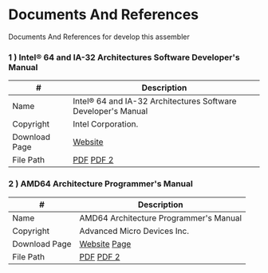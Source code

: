 # Documents And References

Documents And References for develop this assembler

### 1 \) Intel® 64 and IA-32 Architectures Software Developer's Manual

| #             | Description                                                                                                       |
| ------------- | ----------------------------------------------------------------------------------------------------------------- |
| Name          | Intel® 64 and IA-32 Architectures Software Developer's Manual                                                     |
| Copyright     | Intel Corporation.                                                                                                |
| Download Page | [Website](https://www.intel.com/content/www/us/en/developer/articles/technical/intel-sdm.html)                    |
| File Path     | [PDF](https://cdrdv2.intel.com/v1/dl/getContent/671200) [PDF 2](https://cdrdv2.intel.com/v1/dl/getContent/671110) |
<!---
    if change any information then change information in cmd/manual/main.go
-->

### 2 \) AMD64 Architecture Programmer's Manual

| #             | Description                                                                                                                                                                                         |
| ------------- | --------------------------------------------------------------------------------------------------------------------------------------------------------------------------------------------------- |
| Name          | AMD64 Architecture Programmer's Manual                                                                                                                                                              |                                                                                                                                                   |
| Copyright     | Advanced Micro Devices Inc.                                                                                                                                                                         |
| Download Page | [Website](https://www.amd.com/en/support/tech-docs?keyword=AMD64+Architecture+Programmer%27s+Manual) [Page](https://www.amd.com/en/support/tech-docs/amd64-architecture-programmers-manual-volume-3-general-purpose-and-system) |
| File Path     | [PDF](https://www.amd.com/system/files/TechDocs/40332.pdf) [PDF 2](https://www.amd.com/system/files/TechDocs/24594.pdf)                                                                                                                                          |
<!---
    if change any information then change information in cmd/manual/main.go
-->